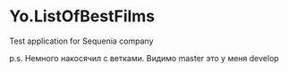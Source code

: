 # Yo.ListOfBestFilms
Test application for Sequenia company

p.s. Немного накосячил с ветками. Видимо master это у меня develop

